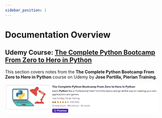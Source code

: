 ```yaml
---
sidebar_position: 1
---
```


# Documentation Overview

## Udemy Course: [The Complete Python Bootcamp From Zero to Hero in Python](https://www.udemy.com/share/101W8Q/)

This section covers notes from the **The Complete Python Bootcamp From Zero to Hero in Python** course on Udemy by **Jose Portilla, Pierian Training**.

![Python Course](./img/udemy-course.png)
